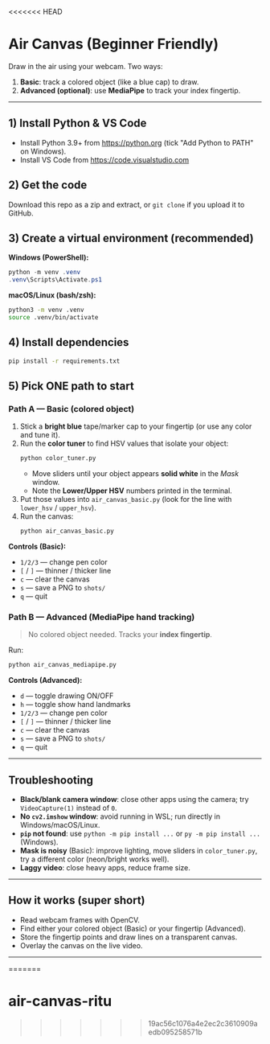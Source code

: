 <<<<<<< HEAD
# Air Canvas (Beginner Friendly)

Draw in the air using your webcam. Two ways:
1) **Basic**: track a colored object (like a blue cap) to draw.
2) **Advanced (optional)**: use **MediaPipe** to track your index fingertip.

---

## 1) Install Python & VS Code
- Install Python 3.9+ from https://python.org (tick "Add Python to PATH" on Windows).
- Install VS Code from https://code.visualstudio.com

## 2) Get the code
Download this repo as a zip and extract, or `git clone` if you upload it to GitHub.

## 3) Create a virtual environment (recommended)
**Windows (PowerShell):**
```powershell
python -m venv .venv
.venv\Scripts\Activate.ps1
```
**macOS/Linux (bash/zsh):**
```bash
python3 -m venv .venv
source .venv/bin/activate
```

## 4) Install dependencies
```bash
pip install -r requirements.txt
```

## 5) Pick ONE path to start

### Path A — Basic (colored object)
1. Stick a **bright blue** tape/marker cap to your fingertip (or use any color and tune it).
2. Run the **color tuner** to find HSV values that isolate your object:
   ```bash
   python color_tuner.py
   ```
   - Move sliders until your object appears **solid white** in the *Mask* window.
   - Note the **Lower/Upper HSV** numbers printed in the terminal.
3. Put those values into `air_canvas_basic.py` (look for the line with `lower_hsv` / `upper_hsv`).
4. Run the canvas:
   ```bash
   python air_canvas_basic.py
   ```

**Controls (Basic):**
- `1/2/3` — change pen color
- `[` / `]` — thinner / thicker line
- `c` — clear the canvas
- `s` — save a PNG to `shots/`
- `q` — quit

### Path B — Advanced (MediaPipe hand tracking)
> No colored object needed. Tracks your **index fingertip**.

Run:
```bash
python air_canvas_mediapipe.py
```

**Controls (Advanced):**
- `d` — toggle drawing ON/OFF
- `h` — toggle show hand landmarks
- `1/2/3` — change pen color
- `[` / `]` — thinner / thicker line
- `c` — clear the canvas
- `s` — save a PNG to `shots/`
- `q` — quit

---

## Troubleshooting
- **Black/blank camera window**: close other apps using the camera; try `VideoCapture(1)` instead of `0`.
- **No `cv2.imshow` window**: avoid running in WSL; run directly in Windows/macOS/Linux.
- **`pip` not found**: use `python -m pip install ...` or `py -m pip install ...` (Windows).
- **Mask is noisy** (Basic): improve lighting, move sliders in `color_tuner.py`, try a different color (neon/bright works well).
- **Laggy video**: close heavy apps, reduce frame size.

---

## How it works (super short)
- Read webcam frames with OpenCV.
- Find either your colored object (Basic) or your fingertip (Advanced).
- Store the fingertip points and draw lines on a transparent canvas.
- Overlay the canvas on the live video.

---


=======
# air-canvas-ritu
>>>>>>> 19ac56c1076a4e2ec2c3610909aedb095258571b
